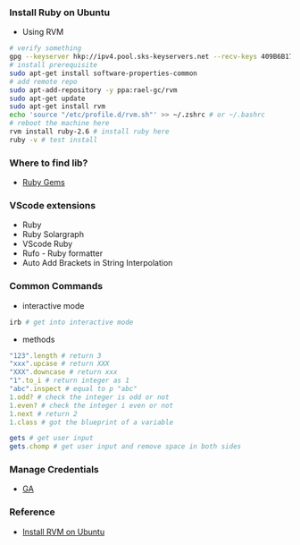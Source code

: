 ### Install Ruby on Ubuntu
- Using RVM
```sh
# verify something
gpg --keyserver hkp://ipv4.pool.sks-keyservers.net --recv-keys 409B6B1796C275462A1703113804BB82D39DC0E3 7D2BAF1CF37B13E2069D6956105BD0E739499BDB
# install prerequisite
sudo apt-get install software-properties-common
# add remote repo
sudo apt-add-repository -y ppa:rael-gc/rvm
sudo apt-get update
sudo apt-get install rvm
echo 'source "/etc/profile.d/rvm.sh"' >> ~/.zshrc # or ~/.bashrc
# reboot the machine here
rvm install ruby-2.6 # install ruby here
ruby -v # test install
```

### Where to find lib?
- [Ruby Gems](https://rubygems.org/)

### VScode extensions
- Ruby
- Ruby Solargraph
- VScode Ruby
- Rufo - Ruby formatter
- Auto Add Brackets in String Interpolation

### Common Commands
- interactive mode
```sh
irb # get into interactive mode
```
- methods
```ruby
"123".length # return 3
"xxx".upcase # return XXX
"XXX".downcase # return xxx
"1".to_i # return integer as 1
"abc".inspect # equal to p "abc"
1.odd? # check the integer is odd or not
1.even? # check the integer i even or not
1.next # return 2
1.class # got the blueprint of a variable

gets # get user input
gets.chomp # get user input and remove space in both sides
```

### Manage Credentials
- [GA](https://www.rubyguides.com/2019/01/ruby-environment-variables/)

### Reference
- [Install RVM on Ubuntu](https://github.com/rvm/ubuntu_rvm)


